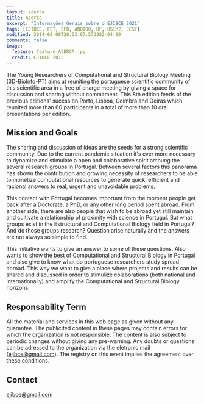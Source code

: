 ```yaml
---
layout: acerca
title: Acerca
excerpt: "Informações Gerais sobre o EJIBCE 2021"
tags: [EJIBCE, FCT, SPB, ANBIOQ, DF, BSIM2, JEST]
modified: 2014-08-08T20:53:07.573882-04:00
comments: false
image:
  feature: feature-ACERCA.jpg
  credit: EJIBCE 2013
---
```


The Young Researchers of Computational and Structural Biology Meeting (3D-BioInfo-PT) aims at reuniting the portuguese scientific community of this scientific area in a free of charge meeting by giving a space for discussion and sharing without commitment. This 8th edition feeds of the previous editions' sucess on Porto, Lisboa, Coimbra and Oeiras which reunited more than 60 participants in a total of more than 10 oral presentations per edition. 

## Mission and Goals
The sharing and discussion of ideas are the seeds for a strong scientific community. Due to the current pandemic situation it's ever more necessary to dynamize and stimulate a open and colaborative spirit amoung the several research groups in Portugal. Between several factors this panorama has shown the contribution and growing necessity of researchers to be able to monetize computational resources to generate quick, efficient and racional answers to real, urgent and unavoidable problems.

This contact with Portugal becomes important from the moment people get back after a Doctorate, a PhD, or any other long period spent abroad. From another side, there are also people that wish to be abroad yet still maintain and cultivate a relationship of proximity with science in Portugal. But what groups exist in the Estructural and Computational Biology field in Portugal? And do those groups research? Question arise naturally and the answers are not always so simple to find. 

This initiative wants to give an answer to some of these questions. Also wants to show the best of Computational and Structural Biology in Portugal and also give to know what do portuguese researchers study spread abroad. This way we want to give a place where projects and results can be shared and discussed in order to stimulize colaborations (both national and internationally) and amplify the Computational and Structural Biology horizons. 

## Responsability Term
All the material and services in this web page as given without any guarantee. The publicited content in these pages may contain errors for which the organization is not responsible. The content is also subject to periodic changes without giving any pre-warning. Any doubts or questions can be adressed to the organization via the eletronic mail (ejibce@gmail.com). The registry on this event implies the agreement over these conditions. 

## Contact
ejibce@gmail.com
